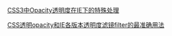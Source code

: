 
[CSS3中Opacity透明度在IE下的特殊处理](http://www.w3cways.com/1351.html)

[CSS透明opacity和IE各版本透明度滤镜filter的最准确用法](http://blog.csdn.net/freshlover/article/details/17143341)
